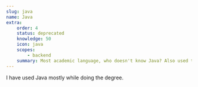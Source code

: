 ```yaml
---
slug: java
name: Java
extra:
    order: 4
    status: deprecated
    knowledge: 50
    icon: java
    scopes:
        - backend
    summary: Most academic language, who doesn't know Java? Also used to develop Android apps.
---
```


I have used Java mostly while doing the degree.